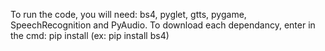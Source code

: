 To run the code, you will need: bs4, pyglet, gtts, pygame, SpeechRecognition and PyAudio.
To download each dependancy, enter in the cmd: pip install <dependancy> (ex: pip install bs4)
